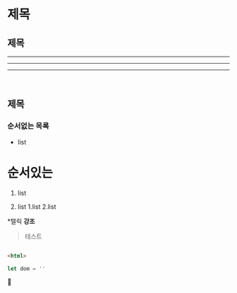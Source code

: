 # 제목 
## 제목 


***
---
---

<br>


## 제목 

### 순서없는 목록

* list

#  순서있는
1. list
2. list 
   1.list 
   2.list

    <!--주석  -->
*탤릭
**강조**

>테스트

```html

<html>
```

```js
let dom = ''
```

🤮